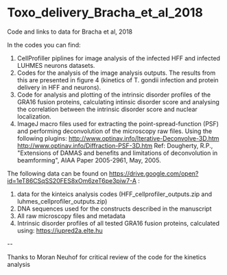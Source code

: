 # Toxo_delivery_Bracha_et_al_2018
Code and links to data for Bracha et al, 2018

In the codes you can find:
1. CellProfiller piplines for image analysis of the infected HFF and infected LUHMES neurons datasets. 
2. Codes for the analysis of the image analysis outputs. The results from this are presented in figure 4 (kinetics of T. gondii infection and protein delivery in HFF and neurons). 
3. Code for analysis and plotting of the intrinsic disorder profiles of the GRA16 fusion proteins, calculating intinsic disorder score and analysing the correlation between the intrinsic disorder score and nuclear localization.
4. ImageJ macro files used for extracting the point-spread-function (PSF) and performing deconvolution of the microscopy raw files. Using the following plugins: http://www.optinav.info/Iterative-Deconvolve-3D.htm http://www.optinav.info/Diffraction-PSF-3D.htm Ref: Dougherty, R.P., "Extensions of DAMAS and benefits and limitations of deconvolution in beamforming", AIAA Paper 2005-2961, May, 2005.


The following data can be found on https://drive.google.com/open?id=1eT86CSqSS20FES8xOm6zeT6pe3piw7-A :
1. data for the kinteics analysis codes (HFF_cellprofiler_outputs.zip and luhmes_cellprofiler_outputs.zip)
2. DNA sequences used for the constructs described in the manuscript
3. All raw microscopy files and metadata 
5. Intrinsic disorder profiles of all tested GRA16 fusion proteins, calculated using: https://iupred2a.elte.hu

--

Thanks to Moran Neuhof for critical review of the code for the kinetics analysis
